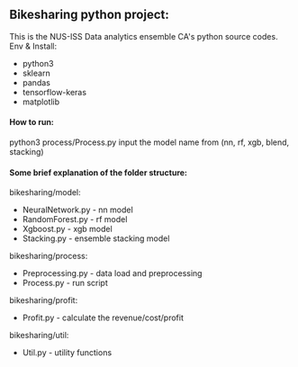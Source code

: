 ## Bikesharing python project:

This is the NUS-ISS Data analytics ensemble CA's python source codes.
Env & Install:
- python3
- sklearn
- pandas
- tensorflow-keras
- matplotlib

#### How to run:
python3 process/Process.py
input the model name from (nn, rf, xgb, blend, stacking)

#### Some brief explanation of the folder structure:

bikesharing/model:
- NeuralNetwork.py - nn model
- RandomForest.py - rf model
- Xgboost.py - xgb model
- Stacking.py - ensemble stacking model

bikesharing/process:
- Preprocessing.py - data load and preprocessing
- Process.py - run script

bikesharing/profit:
- Profit.py - calculate the revenue/cost/profit

bikesharing/util:
- Util.py - utility functions

